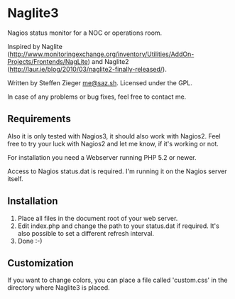 Naglite3
========

Nagios status monitor for a NOC or operations room.

Inspired by Naglite (http://www.monitoringexchange.org/inventory/Utilities/AddOn-Projects/Frontends/NagLite) 
and Naglite2 (http://laur.ie/blog/2010/03/naglite2-finally-released/).

Written by Steffen Zieger <me@saz.sh>.
Licensed under the GPL.

In case of any problems or bug fixes, feel free to contact me.

Requirements
------------

Also it is only tested with Nagios3, it should also work with Nagios2.
Feel free to try your luck with Nagios2 and let me know, if it's working or not.

For installation you need a Webserver running PHP 5.2 or newer.

Access to Nagios status.dat is required.
I'm running it on the Nagios server itself.

Installation
------------

1. Place all files in the document root of your web server.
2. Edit index.php and change the path to your status.dat if required. It's also
   possible to set a different refresh interval.
3. Done :-)

Customization
-------------

If you want to change colors, you can place a file called 'custom.css' in the
directory where Naglite3 is placed.
